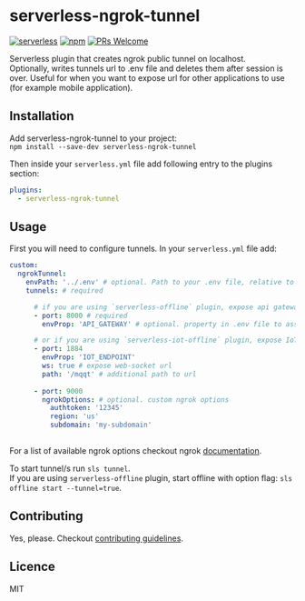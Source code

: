 # serverless-ngrok-tunnel
[![serverless](http://public.serverless.com/badges/v3.svg)](http://www.serverless.com)
[![npm](https://img.shields.io/npm/v/serverless-ngrok-tunnel.svg)](https://www.npmjs.com/package/serverless-ngrok-tunnel)
[![PRs Welcome](https://img.shields.io/badge/PRs-welcome-brightgreen.svg)](#contributing)

Serverless plugin that creates ngrok public tunnel on localhost.  
Optionally, writes tunnels url to .env file and deletes them after session is over. Useful for when you want to expose url for other applications to use (for example mobile application).

## Installation

Add serverless-ngrok-tunnel to your project:  
`npm install --save-dev serverless-ngrok-tunnel`  

Then inside your `serverless.yml` file add following entry to the plugins section:  
```yaml
plugins:
  - serverless-ngrok-tunnel
```

## Usage

First you will need to configure tunnels. In your `serverless.yml` file add:
```yaml
custom:
  ngrokTunnel:
    envPath: '../.env' # optional. Path to your .env file, relative to serverless.yml file
    tunnels: # required

      # if you are using `serverless-offline` plugin, expose api gateway
      - port: 8000 # required
        envProp: 'API_GATEWAY' # optional. property in .env file to assign url value to

      # or if you are using `serverless-iot-offline` plugin, expose IoT endpoint
      - port: 1884
        envProp: 'IOT_ENDPOINT'
        ws: true # expose web-socket url
        path: '/mqqt' # additional path to url
        
      - port: 9000
        ngrokOptions: # optional. custom ngrok options
          authtoken: '12345'
          region: 'us'
          subdomain: 'my-subdomain'
          
```
For a list of available ngrok options checkout ngrok [documentation](https://github.com/bubenshchykov/ngrok#options).  

To start tunnel/s run `sls tunnel`.  
If you are using `serverless-offline` plugin, start offline with option flag: `sls offline start --tunnel=true`.

## Contributing

Yes, please. Checkout [contributing guidelines](./CONTRIBUTING.md).

## Licence

MIT
